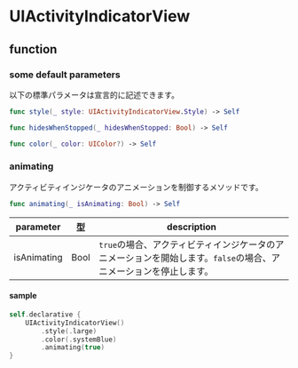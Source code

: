 # UIActivityIndicatorView

## function

### some default parameters

以下の標準パラメータは宣言的に記述できます。

```swift
func style(_ style: UIActivityIndicatorView.Style) -> Self

func hidesWhenStopped(_ hidesWhenStopped: Bool) -> Self

func color(_ color: UIColor?) -> Self
```

### animating

アクティビティインジケータのアニメーションを制御するメソッドです。

```swift
func animating(_ isAnimating: Bool) -> Self
```

|  parameter | 型 | description |
| ---- | ---- | ---- |
| isAnimating | Bool | `true`の場合、アクティビティインジケータのアニメーションを開始します。`false`の場合、アニメーションを停止します。 |


#### sample

```swift
self.declarative {
    UIActivityIndicatorView()
        .style(.large)
        .color(.systemBlue)
        .animating(true)
}
```
